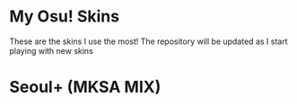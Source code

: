 # My Osu! Skins
These are the skins I use the most!
The repository will be updated as I start playing with new skins

# Seoul+ (MKSA MIX)
